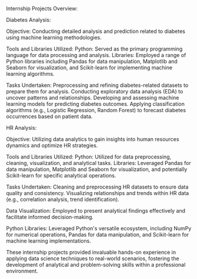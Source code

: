 Internship Projects Overview:

Diabetes Analysis:

Objective: Conducting detailed analysis and prediction related to diabetes using machine learning methodologies.

Tools and Libraries Utilized:
Python: Served as the primary programming language for data processing and analysis.
Libraries: Employed a range of Python libraries including Pandas for data manipulation, Matplotlib and Seaborn for visualization, and Scikit-learn for implementing machine learning algorithms.

Tasks Undertaken:
Preprocessing and refining diabetes-related datasets to prepare them for analysis.
Conducting exploratory data analysis (EDA) to uncover patterns and relationships.
Developing and assessing machine learning models for predicting diabetes outcomes.
Applying classification algorithms (e.g., Logistic Regression, Random Forest) to forecast diabetes occurrences based on patient data.

HR Analysis:

Objective: Utilizing data analytics to gain insights into human resources dynamics and optimize HR strategies.

Tools and Libraries Utilized:
Python: Utilized for data preprocessing, cleaning, visualization, and analytical tasks.
Libraries: Leveraged Pandas for data manipulation, Matplotlib and Seaborn for visualization, and potentially Scikit-learn for specific analytical operations.

Tasks Undertaken:
Cleaning and preprocessing HR datasets to ensure data quality and consistency.
Visualizing relationships and trends within HR data (e.g., correlation analysis, trend identification).

Data Visualization: Employed to present analytical findings effectively and facilitate informed decision-making.

Python Libraries: Leveraged Python's versatile ecosystem, including NumPy for numerical operations, Pandas for data manipulation, and Scikit-learn for machine learning implementations.

These internship projects provided invaluable hands-on experience in applying data science techniques to real-world scenarios, fostering the development of analytical and problem-solving skills within a professional environment.
